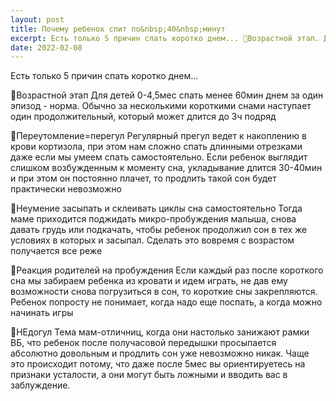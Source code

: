 ```yaml
---
layout: post
title: Почему ребенок спит по&nbsp;40&nbsp;минут
excerpt: Есть только 5 причин спать коротко днем... 📌Возрастной этап. Для детей 0-4,5мес спать менее 60мин днем за один эпизод - норма. Обычно за несколькими короткими снами наступает один продолжительный, который может длится до 3ч подряд
date: 2022-02-08
---
```


Есть только 5 причин спать коротко днем...

📌Возрастной этап
Для детей 0-4,5мес спать менее 60мин днем за один эпизод - норма. Обычно за несколькими короткими снами наступает один продолжительный, который может длится до 3ч подряд

📌Переутомление=перегул
Регулярный прегул ведет к накоплению в крови кортизола, при этом нам сложно спать длинными отрезками даже если мы умеем спать самостоятельно. Если ребенок выглядит слишком возбужденным к моменту сна, укладывание длится 30-40мин и при этом он постоянно плачет, то продлить такой сон будет практически невозможно

📌Неумение засыпать и склеивать циклы сна самостоятельно
Тогда маме приходится поджидать микро-пробуждения малыша, снова давать грудь или подкачать, чтобы ребенок продолжил сон в тех же условиях в которых и засыпал. Сделать это вовремя с возрастом получается все реже

📌Реакция родителей на пробуждения
Если каждый раз после короткого сна мы забираем ребенка из кровати и идем играть, не дав ему возможности снова погрузиться в сон, то короткие сны закрепляются. Ребенок попросту не понимает, когда надо еще поспать, а когда можно начинать игры

📌НЕдогул
Тема мам-отличниц, когда они настолько занижают рамки ВБ, что ребенок после получасовой передышки просыпается абсолютно довольным и продлить сон уже невозможно никак. Чаще это происходит потому, что даже после 5мес вы ориентируетесь на признаки усталости, а они могут быть ложными и вводить вас в заблуждение.
